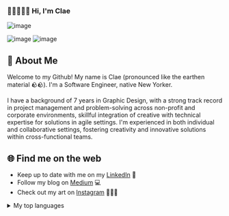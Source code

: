 ### 👋🏻🧑🏻‍💻 Hi, I'm Clae 
![image]([https://github.com/clayruh/clayruh/assets/56447997/c76c0e27-7bf6-4780-90f5-21d1933ea0f1](https://camo.githubusercontent.com/591c02e8ff595d43e0b35b1b29aed639a7154b959cd8f8c854b9e176d885b094/68747470733a2f2f696d672e736869656c64732e696f2f62616467652f4c696e6b6564496e2d3030373742353f7374796c653d666f722d7468652d6261646765266c6f676f3d6c696e6b6564696e266c6f676f436f6c6f723d7768697465))


 ![image](https://github.com/clayruh/clayruh/assets/56447997/5d2a693d-eb5f-4e18-829b-fc81f46c8c6e) ![image](https://github.com/clayruh/clayruh/assets/56447997/32a4c9a6-5c51-460d-bfa9-f0c29168005e)

## 🚀 About Me
Welcome to my Github! My name is Clae (pronounced like the earthen material 🪨🪨). I'm a Software Engineer, native New Yorker.

I have a background of 7 years in Graphic Design, with a strong track record in project management and problem-solving across non-profit and corporate environments, skillful integration of creative with technical expertise for solutions in agile settings. I'm experienced in both individual and collaborative settings, fostering creativity and innovative solutions within cross-functional teams.

## 🌐 Find me on the web
* Keep up to date with me on my [LinkedIn](https://www.linkedin.com/in/clae-lu/) 🤝
* Follow my blog on [Medium](https://medium.com/@kurararu) 💻
* Check out my art on [Instagram](https://instagram.com/clae.creates) 🧑🏻‍🎨

<details>
<summary>My top languages</summary>
  
| Rank | Languages |
|-----:|-----------|
|     1| Python    |
|     2| JavaScript|
|     3| SQL       |

</details>

<!--
**clayruh/clayruh** is a ✨ _special_ ✨ repository because its `README.md` (this file) appears on your GitHub profile.

Here are some ideas to get you started:

- 🔭 I’m currently working on ...
- 🌱 I’m currently learning ...
- 👯 I’m looking to collaborate on ...
- 🤔 I’m looking for help with ...
- 💬 Ask me about ...
- 📫 How to reach me: ...
- 😄 Pronouns: ...
- ⚡ Fun fact: ...
-->
